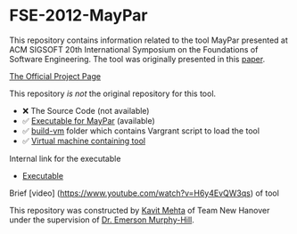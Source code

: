 # FSE-2012-MayPar


This repository contains information related to the tool MayPar presented at ACM SIGSOFT 20th International Symposium on the Foundations of Software Engineering. The tool was originally presented in this [paper](http://dl.acm.org/citation.cfm?id=2393611).

[The Official Project Page](http://costa.ls.fi.upm.es/costabs/mhp/home.php)

This repository <i>is not</i> the original repository for this tool. 
* :x: The Source Code (not available)
* :white_check_mark: [Executable for MayPar](http://costa.ls.fi.upm.es/costabs/mhp/download.php) (available)
* :white_check_mark: [build-vm](https://github.com/SoftwareEngineeringToolDemos/FSE-2012-MayPar/tree/master/build-vm) folder which contains Vargrant script to load the tool 
* :white_check_mark: [Virtual machine containing tool](http://go.ncsu.edu/SE-tool-VMs)

Internal link for the executable
* [Executable](https://github.com/SoftwareEngineeringToolDemos/FSE-2012-MayPar/blob/master/MayPar/bin/MayPar)

Brief [video] (https://www.youtube.com/watch?v=H6y4EvQW3qs) of tool

This repository was constructed by [Kavit Mehta](https://github.com/Kavit900) of Team New Hanover under the supervision of [Dr. Emerson Murphy-Hill](https://github.com/CaptainEmerson).


